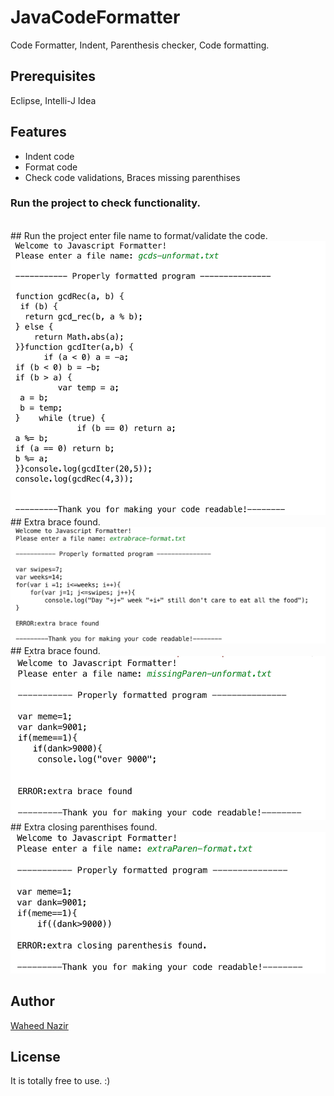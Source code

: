 # JavaCodeFormatter
Code Formatter, Indent, Parenthesis checker, Code formatting.  

## Prerequisites
Eclipse, Intelli-J Idea

## Features
- Indent code
- Format code
- Check code validations, Braces missing parenthises 

### Run the project to check functionality. 
<br/>
## Run the project enter file name to format/validate the code.
<img src="./screens/1.png"/>

<br/>
## Extra brace found.
<img src="./screens/2.png"/>

<br/>
## Extra brace found.
<img src="./screens/3.png"/>

<br/>
## Extra closing parenthises found.
<img src="./screens/4.png"/>
<br/>

## Author
[Waheed Nazir](https://www.linkedin.com/in/waheed-nazir-36521579/ "Waheed Nazir (WaveTechStudio)")

## License
It is totally free to use. :)

